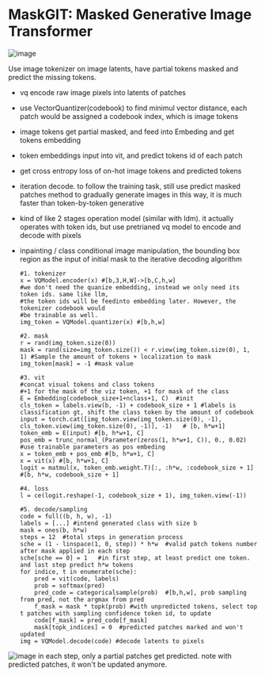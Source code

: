 # MaskGIT: Masked Generative Image Transformer

![image](https://github.com/user-attachments/assets/04723d00-0575-4d59-ac5d-1d4ee4f19b3e)


Use image tokenizer on image latents, have partial tokens masked and predict the missing tokens.
- vq encode raw image pixels into latents of patches
- use VectorQuantizer(codebook) to find minimul vector distance, each patch would be assigned a codebook index, which
  is image tokens
- image tokens get partial masked, and feed into Embeding and get tokens embedding
- token embeddings input into vit, and predict tokens id of each patch
- get cross entropy loss of on-hot image tokens and predicted tokens
- iteration decode. to follow the training task, still use predict masked patches method to gradually generate images
  in this way, it is much faster than token-by-token generative
- kind of like 2 stages operation model (similar with ldm). it actually operates with token ids, but use pretrianed vq model
  to encode and decode with pixels
- inpainting / class conditional image manipulation, the bounding box region as the input of initial mask to the
  iterative decoding algorithm



      #1. tokenizer
      x = VQModel.encoder(x) #[b,3,H,W]->[b,C,h,w]
      #we don't need the quanize embedding, instead we only need its token ids. same like llm,
      #the token ids will be feedinto embedding later. However, the tokenizer codebook would
      #be trainable as well. 
      img_token = VQModel.quantizer(x) #[b,h,w]
    
      #2. mask 
      r = rand(img_token.size(0))
      mask = rand(size=img_token.size()) < r.view(img_token.size(0), 1, 1) #Sample the amount of tokens + localization to mask
      img_token[mask] = -1 #mask value
  
      #3. vit
      #concat visual tokens and class tokens
      #+1 for the mask of the viz token, +1 for mask of the class
      E = Embedding(codebook_size+1+nclass+1, C)  #init
      cls_token = labels.view(b, -1) + codebook_size + 1 #labels is classification gt, shift the class token by the amount of codebook
      input = torch.cat([img_token.view(img_token.size(0), -1), cls_token.view(img_token.size(0), -1)], -1)   # [b, h*w+1]
      token_emb = E(input) #[b, h*w+1, C]
      pos_emb = trunc_normal_(Parameter(zeros(1, h*w+1, C)), 0., 0.02) #use trainable parameters as pos embeding
      x = token_emb + pos_emb #[b, h*w+1, C]
      x = vit(x) #[b, h*w+1, C]
      logit = matmul(x, token_emb.weight.T)[:, :h*w, :codebook_size + 1] #[b, h*w, codebook_size + 1]
      
      #4. loss
      l = ce(logit.reshape(-1, codebook_size + 1), img_token.view(-1))

      #5. decode/sampling
      code = full((b, h, w), -1)
      labels = [...] #intend generated class with size b
      mask = ones(b, h*w)
      steps = 12  #total steps in generation process
      sche = (1 - linspace(1, 0, step)) * h*w  #valid patch tokens number after mask applied in each step
      sche[sche == 0] = 1   #in first step, at least predict one token. and last step predict h*w tokens
      for indice, t in enumerate(sche):
          pred = vit(code, labels)
          prob = softmax(pred)
          pred_code = categoricalsample(prob)  #[b,h,w], prob sampling from pred, not the argmax from pred
          f_mask = mask * topk(prob) #with unpredicted tokens, select top t patches with sampling confidence token id, to update
          code[f_mask] = pred_code[f_mask]
          mask[topk_indices] = 0  #predicted patches marked and won't updated 
      img = VQModel.decode(code) #decode latents to pixels
  
  
![image](https://github.com/user-attachments/assets/e0801914-87e7-412a-9506-3d7d56cde517)
in each step, only a partial patches get predicted. note with predicted patches, it won't be updated anymore.
  
